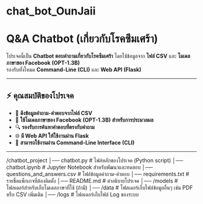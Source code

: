 # chat_bot_OunJaii
# Q&A Chatbot (เกี่ยวกับโรคซึมเศร้า)

โปรเจคนี้เป็น **Chatbot ตอบคำถามเกี่ยวกับโรคซึมเศร้า** โดยใช้ข้อมูลจาก **ไฟล์ CSV** และ **โมเดลภาษาของ Facebook (OPT-1.3B)**  
รองรับทั้งโหมด **Command-Line (CLI)** และ **Web API (Flask)**

---

## ⚡ คุณสมบัติของโปรเจค
- 📂 **ดึงข้อมูลคำถาม-คำตอบจากไฟล์ CSV**  
- 🧠 **ใช้โมเดลภาษาของ Facebook (OPT-1.3B) สำหรับการประมวลผล**  
- 🔍 **รองรับการค้นหาคำตอบที่ตรงกับคำถาม**  
- 🌐 **มี Web API ให้ใช้งานผ่าน Flask**  
- 💬 **สามารถใช้งานผ่าน Command-Line Interface (CLI)**  

---

/chatbot_project
│── chatbot.py                # ไฟล์หลักของโปรเจค (Python script)
│── chatbot.ipynb             # Jupyter Notebook สำหรับพัฒนาและทดสอบ
│── questions_and_answers.csv  # ไฟล์ข้อมูลคำถาม-คำตอบ
│── requirements.txt           # รายชื่อแพ็กเกจที่ต้องติดตั้ง
│── README.md                  # คำอธิบายโปรเจค
│── /models                    # โฟลเดอร์สำหรับเก็บโมเดลภาษาที่ใช้ (ถ้ามี)
│── /data                      # โฟลเดอร์เก็บไฟล์ข้อมูลอื่นๆ เช่น PDF หรือ CSV เพิ่มเติม
│── /logs                      # โฟลเดอร์เก็บไฟล์ Log ของระบบ
